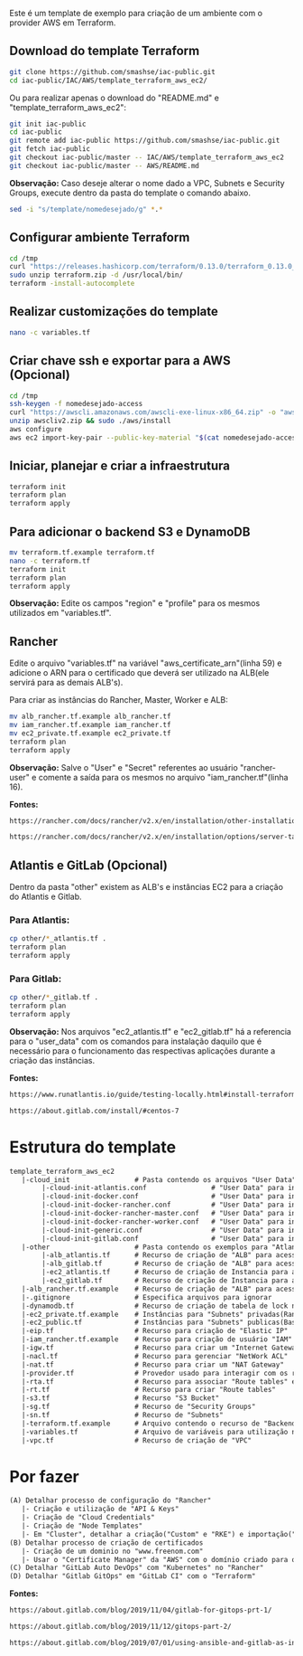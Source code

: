Este é um template de exemplo para criação de um ambiente com o provider AWS em Terraform.

## Download do template Terraform

```bash
git clone https://github.com/smashse/iac-public.git
cd iac-public/IAC/AWS/template_terraform_aws_ec2/
```

Ou para realizar apenas o download do "README.md" e "template_terraform_aws_ec2":

```bash
git init iac-public
cd iac-public
git remote add iac-public https://github.com/smashse/iac-public.git
git fetch iac-public
git checkout iac-public/master -- IAC/AWS/template_terraform_aws_ec2
git checkout iac-public/master -- AWS/README.md
```

**Observação:** Caso deseje alterar o nome dado a VPC, Subnets e Security Groups, execute dentro da pasta do template o comando abaixo.

```bash
sed -i "s/template/nomedesejado/g" *.*
```

## Configurar ambiente Terraform

```bash
cd /tmp
curl "https://releases.hashicorp.com/terraform/0.13.0/terraform_0.13.0_linux_amd64.zip" -o "terraform.zip"
sudo unzip terraform.zip -d /usr/local/bin/
terraform -install-autocomplete
```

## Realizar customizações do template

```bash
nano -c variables.tf
```

## Criar chave ssh e exportar para a AWS (Opcional)

```bash
cd /tmp
ssh-keygen -f nomedesejado-access
curl "https://awscli.amazonaws.com/awscli-exe-linux-x86_64.zip" -o "awscliv2.zip"
unzip awscliv2.zip && sudo ./aws/install
aws configure
aws ec2 import-key-pair --public-key-material "$(cat nomedesejado-access.pub | base64)" --key-name nomedesejado-access --profile seuprofile --region us-east-1
```

## Iniciar, planejar e criar a infraestrutura

```bash
terraform init
terraform plan
terraform apply
```

## Para adicionar o backend S3 e DynamoDB

```bash
mv terraform.tf.example terraform.tf
nano -c terraform.tf
terraform init
terraform plan
terraform apply
```

**Observação:** Edite os campos "region" e "profile" para os mesmos utilizados em "variables.tf".

## Rancher

Edite o arquivo "variables.tf" na variável "aws_certificate_arn"(linha 59) e adicione o ARN para o certificado que deverá ser utilizado na ALB(ele servirá para as demais ALB's).

Para criar as instâncias do Rancher, Master, Worker e ALB:

```bash
mv alb_rancher.tf.example alb_rancher.tf
mv iam_rancher.tf.example iam_rancher.tf
mv ec2_private.tf.example ec2_private.tf
terraform plan
terraform apply
```

**Observação:** Salve o "User" e "Secret" referentes ao usuário "rancher-user" e comente a saída para os mesmos no arquivo "iam_rancher.tf"(linha 16).

**Fontes:**

```txt
https://rancher.com/docs/rancher/v2.x/en/installation/other-installation-methods/single-node-docker/
```

```txt
https://rancher.com/docs/rancher/v2.x/en/installation/options/server-tags/
```

## Atlantis e GitLab (Opcional)

Dentro da pasta "other" existem as ALB's e instâncias EC2 para a criação do Atlantis e Gitlab.

### Para Atlantis:

```bash
cp other/*_atlantis.tf .
terraform plan
terraform apply
```

### Para Gitlab:

```bash
cp other/*_gitlab.tf .
terraform plan
terraform apply
```

**Observação:** Nos arquivos "ec2_atlantis.tf" e "ec2_gitlab.tf" há a referencia para o "user_data" com os comandos para instalação daquilo que é necessário para o funcionamento das respectivas aplicações durante a criação das instâncias.

**Fontes:**

```txt
https://www.runatlantis.io/guide/testing-locally.html#install-terraform
```

```txt
https://about.gitlab.com/install/#centos-7
```

# Estrutura do template

```txt
template_terraform_aws_ec2
   |-cloud_init                # Pasta contendo os arquivos "User Data" padrão
        |-cloud-init-atlantis.conf                # "User Data" para instalação do "Atlantis"
        |-cloud-init-docker.conf                  # "User Data" para instalação do "Docker"
        |-cloud-init-docker-rancher.conf          # "User Data" para instalação do "Rancher"
        |-cloud-init-docker-rancher-master.conf   # "User Data" para instalação do "Rancher" node "Master"
        |-cloud-init-docker-rancher-worker.conf   # "User Data" para instalação do "Rancher" node "Worker"
        |-cloud-init-generic.conf                 # "User Data" para instalação do "Bastion"
        |-cloud-init-gitlab.conf                  # "User Data" para instalação do "Gitlab"
   |-other                     # Pasta contendo os exemplos para "Atlantis" e "Gitlab"
        |-alb_atlantis.tf      # Recurso de criação de "ALB" para acesso ao "Atlantis"
        |-alb_gitlab.tf        # Recurso de criação de "ALB" para acesso ao "Gitlab"
        |-ec2_atlantis.tf      # Recurso de criação de Instancia para acesso ao "Atlantis"
        |-ec2_gitlab.tf        # Recurso de criação de Instancia para acesso ao "Gitlab"
   |-alb_rancher.tf.example    # Recurso de criação de "ALB" para acesso ao "Rancher"
   |-.gitignore                # Especifica arquivos para ignorar
   |-dynamodb.tf               # Recurso de criação de tabela de lock no "DynamoDB"
   |-ec2_private.tf.example    # Instâncias para "Subnets" privadas(Rancher, Master, Worker)
   |-ec2_public.tf             # Instâncias para "Subnets" publicas(Bastion)
   |-eip.tf                    # Recurso para criação de "Elastic IP"
   |-iam_rancher.tf.example    # Recurso para criação de usuário "IAM" para o "Rancher"
   |-igw.tf                    # Recurso para criar um "Internet Gateway"
   |-nacl.tf                   # Recurso para gerenciar "NetWork ACL"
   |-nat.tf                    # Recurso para criar um "NAT Gateway"
   |-provider.tf               # Provedor usado para interagir com os recursos da AWS
   |-rta.tf                    # Recurso para associar "Route tables" e "Subnets"
   |-rt.tf                     # Recurso para criar "Route tables"
   |-s3.tf                     # Recurso "S3 Bucket"
   |-sg.tf                     # Recurso de "Security Groups"
   |-sn.tf                     # Recurso de "Subnets"
   |-terraform.tf.example      # Arquivo contendo o recurso de "Backend S3" para o "TFSTATE"
   |-variables.tf              # Arquivo de variáveis para utilização no projeto
   |-vpc.tf                    # Recurso de criação de "VPC"
```

# Por fazer

```txt
(A) Detalhar processo de configuração do "Rancher"
   |- Criação e utilização de "API & Keys"
   |- Criação de "Cloud Credentials"
   |- Criação de "Node Templates"
   |- Em "Cluster", detalhar a criação("Custom" e "RKE") e importação("Kubernetes" e "K3S")
(B) Detalhar processo de criação de certificados
   |- Criação de um dominio no "www.freenom.com"
   |- Usar o "Certificate Manager" da "AWS" com o domínio criado para obter o "ARN"
(C) Detalhar "GitLab Auto DevOps" com "Kubernetes" no "Rancher"
(D) Detalhar "Gitlab GitOps" em "GitLab CI" com o "Terraform"
```

**Fontes:**

```txt
https://about.gitlab.com/blog/2019/11/04/gitlab-for-gitops-prt-1/
```

```txt
https://about.gitlab.com/blog/2019/11/12/gitops-part-2/
```

```txt
https://about.gitlab.com/blog/2019/07/01/using-ansible-and-gitlab-as-infrastructure-for-code/
```
